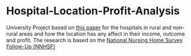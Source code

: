 # Hospital-Location-Profit-Analysis
University Project based on [this paper](https://www.academia.edu/27440287/A_Comparison_of_Financial_Performance_Organizational_Characteristics_and_Management_Strategy_Among_Rural_and_Urban_Nursing_Facilities) for the hospitals in rural and non-rural areas and how the location has any affect in their income, outcome and profit.
The research is based on the [National Nursing Home Survey Follow-Up (NNHSF)](https://www.icpsr.umich.edu/web/NACDA/studies/9838)
